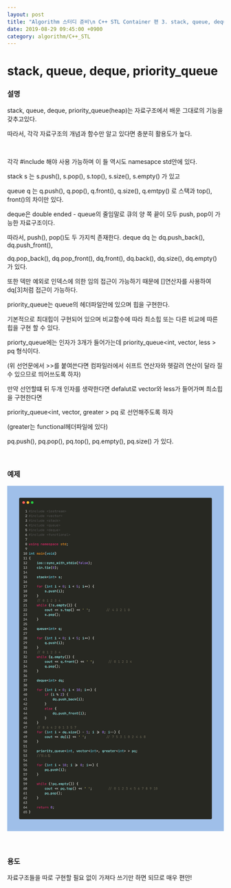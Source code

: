 ```yaml
---
layout: post
title: "Algorithm 스터디 준비\n C++ STL Container 편 3. stack, queue, deque, priority_queue"
date: 2019-08-29 09:45:00 +0900
category: algorithm/C++_STL
---
```


# stack, queue, deque, priority_queue

### 설명

stack, queue, deque, priority_queue(heap)는 자료구조에서 배운 그대로의 기능을 갖추고있다.

따라서, 각각 자료구조의 개념과 함수만 알고 있다면 충분히 활용도가 높다.

<br>

각각 #include <stack> <queue> <deque> 해야 사용 가능하며 이 들 역시도 namesapce std안에 있다.

stack<T> s 는 s.push(), s.pop(), s.top(), s.size(), s.empty() 가 있고

queue<T> q 는 q.push(), q.pop(), q.front(), q.size(), q.emtpy() 로 스택과 top(), front()의 차이만 있다.

deque은 double ended - queue의 줄임말로 큐의 양 쪽 끝이 모두 push, pop이 가능한 자료구조이다.

따라서, push(), pop()도 두 가지씩 존재한다. deque<T> dq 는 dq.push_back(), dq.push_front(),

dq.pop_back(), dq.pop_front(), dq,front(), dq.back(), dq.size(), dq.empty() 가 있다.

또한 덱만 예외로 인덱스에 의한 임의 접근이 가능하기 때문에 []연산자를 사용하여 dq[3]처럼 접근이 가능하다.

priority_queue는 queue의 헤더파일안에 있으며 힙을 구현한다.

기본적으로 최대힙이 구현되어 있으며 비교함수에 따라 최소힙 또는 다른 비교에 따른 힙을 구현 할 수 있다.

priorty_queue에는 인자가 3개가 들어가는데 priority_queue<int, vector<int>, less<int> > pq 형식이다.

(위 선언문에서 >>를 붙여쓴다면 컴파일러에서 쉬프트 연산자와 헷갈려 연산이 달라 질 수 있으므로 띄어쓰도록 하자)

만약 선언할떄 뒤 두개 인자를 생략한다면 defalut로 vector와 less가 들어가며 최소힙을 구현한다면

priority_queue<int, vector<int>, greater<int> > pq 로 선언해주도록 하자

(greater는 functional헤더파일에 있다)

pq.push(), pq.pop(), pq.top(), pq.empty(), pq.size() 가 있다.

<br>

### 예제

![stack_queue_deque_pq](https://github.com/MingNine9999/MingNine9999.github.io/blob/main/_posts/img/stack_queue_deque_pq.png?raw=true)

<br>

### 용도

자료구조들을 따로 구현할 필요 없이 가져다 쓰기만 하면 되므로 매우 편안!